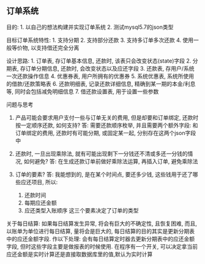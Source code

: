 ## 订单系统

目的: 
    1. 以自己的想法构建并实现订单系统
    2. 测试mysql5.7的json类型

目标订单系统特性: 
    1. 支持分期
    2. 支持部分还款
    3. 支持多订单多次还款
    4. 使用一般等价物, 以支持借还完全分离
    
设计思路:
    1. 订单表,       存订单基本信息, 还款时, 该表只会改变状态(state)字段
    2. 分期表,       存订单分期信息, 还款时, 会改变状态以及应还字段
    3. 还款表,       存用户/系统一次还款操作信息
    4. 优惠券表,     用户所拥有的优惠券
    5. 系统优惠表,   系统所使用的借款/还款策略表
    6. 还款明细表,   记录还款详细信息, 精确到某一期的本金/利息等, 同时会包括减免明细信息
    7. 借还款设置表, 用于设置一些参数
    
问题与思考
1. 产品可能会要求用户支付一些与订单无关的费用, 但是却要和订单绑定, 还款时按一定顺序还款, 如何支持?
答: 需要还款顺序枚举, 并且需要两个额外字段: 和订单绑定的费用, 还款时有可能分期, 或固定某一起, 分别存在这两个json字段中

2. 还款时, 一旦出现乘除法, 就有可能出现剩下一分钱还不清或多还一分钱的情况, 如何避免?
答: 在生成还款订单前做好乘除法运算, 再插入订单, 避免乘除法

3. 订单的要素?
答: 我能想到的, 是在某个时间点, 要还多少钱, 这些钱用于还了哪些应还项目, 所以: 
    1. 还款时间
    2. 每期应还金额
    3. 应还类型入账顺序
这三个要素决定了订单的类型


关于每日结算:
如果每日结算发生异常, 将会有巨大的不确定性, 且恢复困难, 而且, 以账单为单位进行每日结算, 量将会是巨大的,
每日结算的目的其实是更新分期表中的应还金额字段.
作以下处理:
会有每日结算定时器去更新分期表中的应还金额字段, 但时这些字段主要是做报表的时候使用.
在程序有一个开关, 可以决定拿当前应还金额是实时计算还是直接取数据库里的值,默认为实时计算